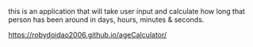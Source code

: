 this is an application that will take user input and calculate how long that person has been around 
in days, hours, minutes & seconds.


https://robydoidao2006.github.io/ageCalculator/
